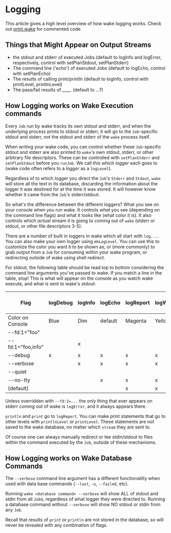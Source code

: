 # Logging

This article gives a high level overview of how wake logging works.
Check out [print.wake](https://github.com/sifive/wake/blob/master/share/wake/lib/core/print.wake)
for commented code.

## Things that Might Appear on Output Streams

* the stdout and stderr of executed Jobs (default to logInfo and logError, respectively, control with setPlanStdout, setPlanStderr)
* The command line ('echo') of executed Jobs (default to logEcho, control with setPlanEcho)
* The results of calling print/println (default to logInfo, control with printLevel, printlnLevel)
* The pass/fail results of ____. (default to ...?)

## How Logging works on Wake Execution commands

Every `Job` run by wake tracks its own stdout and stderr,
and when the underlying process prints to stdout or stderr,
it will go to the `Job`-specific stdout and stderr,
not the stdout and stderr of the `wake` process itself.

When writing your wake code,
you can control whether these `Job`-specific stdout and stderr are also printed to `wake`'s own stdout,
stderr, or other arbitrary file descriptors.
These can be controlled with `setPlanStderr` and `setPlanStdout` before you `runJob`.
We call this which _logger_ each goes to (wake code often refers to a _logger_ as a `logLevel`).

Regardless of to which logger you direct the `Job`'s `Stderr` and `Stdout`,
`wake` will store all the text in its database,
discarding the information about the logger it was destined for at the time it was stored.
It will however know whether it came from the `Job`'s stderr/stdout.

So what's the difference between the different loggers?
What you see on your console when you run wake.
It controls *what* you see (depending on the command line flags) and what it looks like (what color it is).
It also controls which *actual* stream it is going to coming out of `wake`
(stderr or stdout, or other file descriptors 3-5).

There are a number of built in loggers in wake which all start with `log...`.
You can also make your own logger using `mkLogLevel`.
You can use this to customize the color you want it to be shown as,
or (more commonly) to grab output from a `Job` for consuming within your wake program,
or redirecting outside of wake using shell redirect.



For stdout, the following table should be read top to bottom considering the command line arguments you've passed to wake.
If you match a line in the table, stop!
This is what will appear on the console as you watch wake execute, and what is sent to wake's stdout:

|Flag               | logDebug | logInfo | logEcho | logReport | logWarning | logError | logNever | mkLogLevel "foo" Green|
|-------------------|----------|---------|---------|-----------|------------|----------|----------|----------------------
|Color on Console   |  Blue    |  Dim    |  default| Magenta   |  Yellow    |   Red    |          |   Green         |          
|--fd:1="foo"       |          |         |         |           |            |          |          |         x       |
|--fd:1="foo,info"  |          |    x    |         |           |            |          |          |         x       |
|--debug            |      x   |    x    |    x    |     x     |      x     |    x     |          |                 |
|--verbose          |          |    x    |    x    |     x     |      x     |    x     |          |                 |
|--quiet            |          |         |         |           |            |    x     |          |                 |
|--no-tty           |          |         |    x    |     x     |      x     |    x     |          |                 |
|(default)          |          |         |         |     x     |      x     |    x     |          |                 |

Unless overridden with `--fd:2=...` the *only* thing that ever appears on stderr coming out of wake is `logError`,
and it always appears there.

`println` and `print` go to `logReport`. You can make print statements that go to other levels with `printlnLevel` or `printLevel`.
These statements are *not* saved to the wake database, no matter which `stream` they are sent to.

Of course one can always manually redirect or tee stdin/stdout to files within the command executed by the `Job`, outside
of these mechanisms.

## How Logging works on Wake Database Commands

The `--verbose` command line argument has a different functionalilty when used with data base commands (`--last`, `-o`, `--failed`, etc).

Running `wake <database command> --verbose` will show ALL of stdout and stdin from all `Job`s,
regardless of what logger they were directed to.
Running a database command without `--verbose` will show NO stdout or stdin from any `Job`.

Recall that results of `print` or `println` are not stored in the database, so will never be revealed with any combination
of flags.

